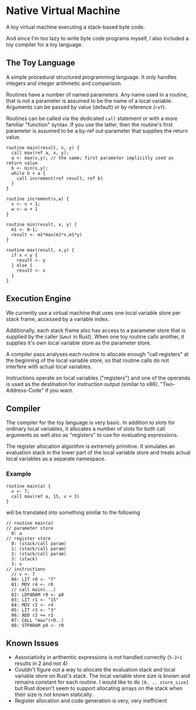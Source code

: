 Native Virtual Machine
======================

A toy virtual machine executing a stack-based byte code.

And since I'm too lazy to write byte code programs myself, I also included a toy compiler for a toy language.

The Toy Language
----------------
A simple procedural structured programming language. It only handles integers and integer arithmetic and comparison.

Routines have a number of named parameters. Any name used in a routine, that is not a parameter is assumed to be the name of a local variable. Arguments can be passed by value (default) or by reference (`ref`).

Routines can be called via the dedicated `call` statement or with a more familiar "function" syntax. If you use the latter, then the routine's first parameter is assumed to be a by-ref out-parameter that supplies the return value.

```
routine main(result, x, y) {
  call max(ref a, x, y);
  a <- max(x,y); // the same; first parameter implicitly used as return value
  b <- min(x,y);
  while b < a {
    call increment(ref result, ref b)
  }
}

routine increment(v,w) {
  v <- v + 1;
  w <- w + 1
}

routine min(result, x, y) {
  m1 <- 0-1;
  result <- m1*max(m1*x,m1*y)
}

routine max(result, x,y) {
  if x < y {
    result <- y
  } else {
    result <- x
  }
}
```

Execution Engine
----------------
We currently use a virtual machine that uses one local variable store per stack frame, accessed by a variable index. 

Additionally, each stack frame also has access to a parameter store that is supplied by the caller (`&mut` in Rust). When one toy routine calls another, it supplies it's own local variable store as the parameter store.

A compiler pass analyses each routine to allocate enough "call registers" at the beginning of the local variable store, so that routine calls do not interfere with actual local variables.

Instructions operate on local variables ("registers") and one of the operands is used as the destination for instruction output (similar to x86). "Two-Address-Code" if you want.

Compiler
--------
The compiler for the toy language is very basic. In addition to slots for ordinary local variables, it allocates a number of slots for both call arguments as well also as "registers" to use for evaluating expressions.

The register allocation algorithm is extremely primitive. It simulates an evaluation stack in the lower part of the local variable store and treats actual local variables as a separate namespace.

### Example
```
routine main(a) {
  v <- 7;
  call max(ref a, 15, v + 3)
}
```

will be translated into something similar to the following

```
// routine main(a)
// parameter store
  0: a
// register store
  0: (stack/call param)
  1: (stack/call param)
  2: (stack/call param)
  3: (stack)
  3: v
// instructions
  // v <- 7
  00: LIT r0 <- "7"
  01: MOV r4 <- r0
  // call main(...)
  02: LDPARAM r0 <- p0
  03: LIT r1 <- "15"
  04: MOV r2 <- r4
  05: LIT r3 <- "3"
  06: ADD r2 += r3
  07: CALL "max"(r0..)
  08: STPARAM p0 <- r0
```

Known Issues
------------

 * Associativity in arithemtic expressions is not handled correctly (`5-2+1` results in 2 and not 4)
 * Couldn't figure out a way to allocate the evaluation stack and local variable store on Rust's stack. The local variable store size is known and remains constant for each routine. I would like to do `[0, .. store_size]` but Rust doesn't seem to support allocating arrays on the stack when their size is not known statically.
 * Register allocation and code generation is very, very inefficient